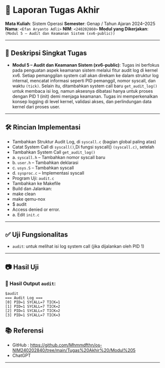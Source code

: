 # 📝 Laporan Tugas Akhir

**Mata Kuliah**: Sistem Operasi
**Semester**: Genap / Tahun Ajaran 2024–2025
**Nama**: `<Efan Aryanto Adli>`
**NIM**: `<240202860>`
**Modul yang Dikerjakan**:
`(Modul 5 – Audit dan Keamanan Sistem (xv6-public))`

---

## 📌 Deskripsi Singkat Tugas

* **Modul 5 – Audit dan Keamanan Sistem (xv6-public)**:
Tugas ini berfokus pada penguatan aspek keamanan sistem melalui fitur audit log di kernel xv6. Setiap pemanggilan system call akan direkam ke dalam struktur log internal, mencatat informasi seperti PID pemanggil, nomor syscall, dan waktu `(tick)`. Selain itu, ditambahkan system call baru `get_audit_log()` untuk membaca isi log, namun aksesnya dibatasi hanya untuk proses dengan PID 1 (init) demi menjaga keamanan. Tugas ini memperkenalkan konsep logging di level kernel, validasi akses, dan perlindungan data kernel dari proses user.
---

## 🛠️ Rincian Implementasi

* Tambahkan Struktur Audit Log, di `syscall.c` (bagian global paling atas)
* Catat System Call di `syscall()`,Di fungsi syscall() `(syscall.c)`, setelah
* Tambahkan System Call `get_audit_log()`
* a. `syscall.h` – Tambahkan nomor syscall baru
* b. `user.h` – Tambahkan deklarasi
* c. `usys.S` – Tambahkan syscall
* d. `sysproc.c` – Implementasi syscall
* Program Uji: `audit.c`
* Tambahkan ke Makefile
* Build dan Jalankan:
* make clean
* make qemu-nox
* $ audit
* Access denied or error.
* a. Edit `init.c`
---

## ✅ Uji Fungsionalitas

* `audit`: untuk melihat isi log system call (jika dijalankan oleh PID 1)

---

## 📷 Hasil Uji

### 📍 Hasil Output `audit`:

```
$audit
=== Audit Log ===
[0] PID=1 SYCALL=7 TICK=1
[1] PID=1 SYCALL=7 TICK=2
[2] PID=1 SYCALL=7 TICK=2
[3] PID=1 SYCALL=7 TICK=3
```

## 📚 Referensi

* GitHub : https://github.com/Mhmmdfthn/os-NIM240202840/tree/main/Tugas%20Akhir%20/Modul%205
* ChatGPT

---
